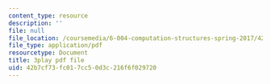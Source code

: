 ```yaml
---
content_type: resource
description: ''
file: null
file_location: /coursemedia/6-004-computation-structures-spring-2017/42b7cf73fc017cc50d3c216f6f029720_sd-ZVAw8qB0.pdf
file_type: application/pdf
resourcetype: Document
title: 3play pdf file
uid: 42b7cf73-fc01-7cc5-0d3c-216f6f029720
---
```


